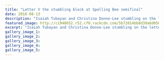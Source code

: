 ```yaml
---
title: "Letter V the stumbling block at Spelling Bee semifinal"
date: 2018-08-13
description: "Isaiah Tubayan and Christina Donne-Lee stumbling on the letter V at Spelling Bee semifinal..."
featured_image: http://c1940652.r52.cf0.rackcdn.com/5b72014bb8d39a6d050008ba/Spelling-Bee-Chron-13-aug-2018.gif
excerpt: "Isaiah Tubayan and Christina Donne-Lee stumbling on the letter V at Spelling Bee semifinal."
gallery_image_1: 
gallery_image_2: 
gallery_image_3: 
gallery_image_4: 
gallery_image_5: 
---
```

